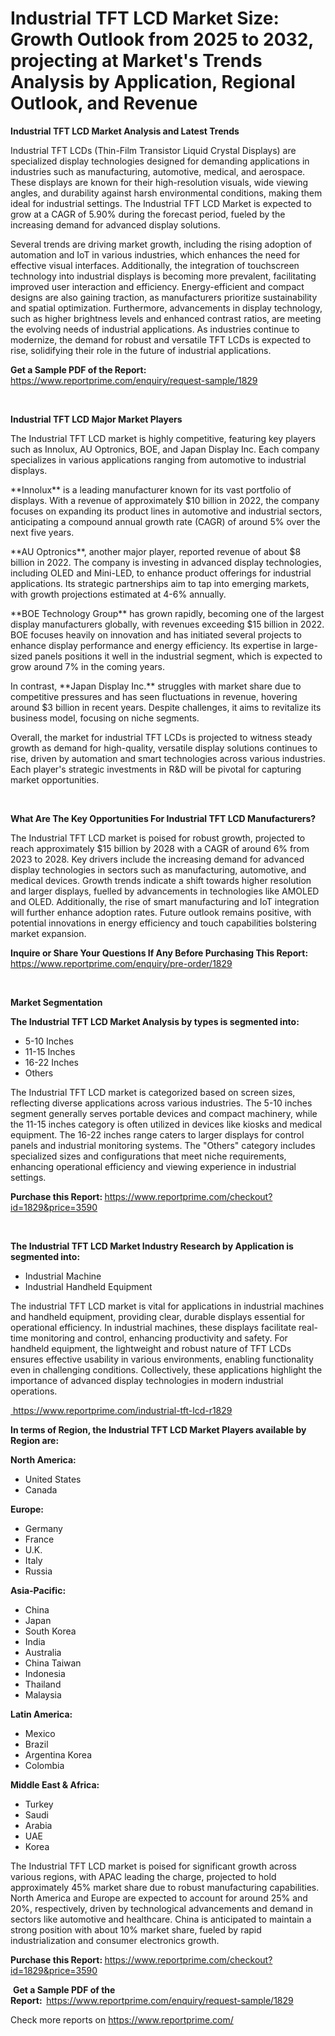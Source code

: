 <p><h1>Industrial TFT LCD Market Size: Growth Outlook from 2025 to 2032, projecting at Market's Trends Analysis by Application, Regional Outlook, and Revenue</h1></p><p><strong>Industrial TFT LCD Market Analysis and Latest Trends</strong></p>
<p><p>Industrial TFT LCDs (Thin-Film Transistor Liquid Crystal Displays) are specialized display technologies designed for demanding applications in industries such as manufacturing, automotive, medical, and aerospace. These displays are known for their high-resolution visuals, wide viewing angles, and durability against harsh environmental conditions, making them ideal for industrial settings. The Industrial TFT LCD Market is expected to grow at a CAGR of 5.90% during the forecast period, fueled by the increasing demand for advanced display solutions.</p><p>Several trends are driving market growth, including the rising adoption of automation and IoT in various industries, which enhances the need for effective visual interfaces. Additionally, the integration of touchscreen technology into industrial displays is becoming more prevalent, facilitating improved user interaction and efficiency. Energy-efficient and compact designs are also gaining traction, as manufacturers prioritize sustainability and spatial optimization. Furthermore, advancements in display technology, such as higher brightness levels and enhanced contrast ratios, are meeting the evolving needs of industrial applications. As industries continue to modernize, the demand for robust and versatile TFT LCDs is expected to rise, solidifying their role in the future of industrial applications.</p></p>
<p><strong>Get a Sample PDF of the Report:&nbsp;</strong> <a href="https://www.reportprime.com/enquiry/request-sample/1829?utm_campaign=3281&utm_medium=2&utm_source=Github&utm_content=ia&utm_term=18032025&utm_id=industrial-tft-lcd">https://www.reportprime.com/enquiry/request-sample/1829</a></p>
<p>&nbsp;</p>
<p><strong>Industrial TFT LCD Major Market Players</strong></p>
<p><p>The Industrial TFT LCD market is highly competitive, featuring key players such as Innolux, AU Optronics, BOE, and Japan Display Inc. Each company specializes in various applications ranging from automotive to industrial displays. </p><p>**Innolux** is a leading manufacturer known for its vast portfolio of displays. With a revenue of approximately $10 billion in 2022, the company focuses on expanding its product lines in automotive and industrial sectors, anticipating a compound annual growth rate (CAGR) of around 5% over the next five years.</p><p>**AU Optronics**, another major player, reported revenue of about $8 billion in 2022. The company is investing in advanced display technologies, including OLED and Mini-LED, to enhance product offerings for industrial applications. Its strategic partnerships aim to tap into emerging markets, with growth projections estimated at 4-6% annually.</p><p>**BOE Technology Group** has grown rapidly, becoming one of the largest display manufacturers globally, with revenues exceeding $15 billion in 2022. BOE focuses heavily on innovation and has initiated several projects to enhance display performance and energy efficiency. Its expertise in large-sized panels positions it well in the industrial segment, which is expected to grow around 7% in the coming years.</p><p>In contrast, **Japan Display Inc.** struggles with market share due to competitive pressures and has seen fluctuations in revenue, hovering around $3 billion in recent years. Despite challenges, it aims to revitalize its business model, focusing on niche segments.</p><p>Overall, the market for industrial TFT LCDs is projected to witness steady growth as demand for high-quality, versatile display solutions continues to rise, driven by automation and smart technologies across various industries. Each player's strategic investments in R&D will be pivotal for capturing market opportunities.</p></p>
<p>&nbsp;</p>
<p><strong>What Are The Key Opportunities For Industrial TFT LCD Manufacturers?</strong></p>
<p><p>The Industrial TFT LCD market is poised for robust growth, projected to reach approximately $15 billion by 2028 with a CAGR of around 6% from 2023 to 2028. Key drivers include the increasing demand for advanced display technologies in sectors such as manufacturing, automotive, and medical devices. Growth trends indicate a shift towards higher resolution and larger displays, fuelled by advancements in technologies like AMOLED and OLED. Additionally, the rise of smart manufacturing and IoT integration will further enhance adoption rates. Future outlook remains positive, with potential innovations in energy efficiency and touch capabilities bolstering market expansion.</p></p>
<p><strong>Inquire or Share Your Questions If Any Before Purchasing This Report:</strong> <a href="https://www.reportprime.com/enquiry/pre-order/1829?utm_campaign=3281&utm_medium=2&utm_source=Github&utm_content=ia&utm_term=18032025&utm_id=industrial-tft-lcd">https://www.reportprime.com/enquiry/pre-order/1829</a></p>
<p>&nbsp;</p>
<p><strong>Market Segmentation</strong></p>
<p><strong>The Industrial TFT LCD Market Analysis by types is segmented into:</strong></p>
<p><ul><li>5-10 Inches</li><li>11-15 Inches</li><li>16-22 Inches</li><li>Others</li></ul></p>
<p><p>The Industrial TFT LCD market is categorized based on screen sizes, reflecting diverse applications across various industries. The 5-10 inches segment generally serves portable devices and compact machinery, while the 11-15 inches category is often utilized in devices like kiosks and medical equipment. The 16-22 inches range caters to larger displays for control panels and industrial monitoring systems. The "Others" category includes specialized sizes and configurations that meet niche requirements, enhancing operational efficiency and viewing experience in industrial settings.</p></p>
<p><strong>Purchase this Report:&nbsp;</strong><a href="https://www.reportprime.com/checkout?id=1829&price=3590&utm_campaign=3281&utm_medium=2&utm_source=Github&utm_content=ia&utm_term=18032025&utm_id=industrial-tft-lcd">https://www.reportprime.com/checkout?id=1829&price=3590</a></p>
<p>&nbsp;</p>
<p><strong>The Industrial TFT LCD Market Industry Research by Application is segmented into:</strong></p>
<p><ul><li>Industrial Machine</li><li>Industrial Handheld Equipment</li></ul></p>
<p><p>The industrial TFT LCD market is vital for applications in industrial machines and handheld equipment, providing clear, durable displays essential for operational efficiency. In industrial machines, these displays facilitate real-time monitoring and control, enhancing productivity and safety. For handheld equipment, the lightweight and robust nature of TFT LCDs ensures effective usability in various environments, enabling functionality even in challenging conditions. Collectively, these applications highlight the importance of advanced display technologies in modern industrial operations.</p></p>
<p><a href="https://www.reportprime.com/industrial-tft-lcd-r1829?utm_campaign=3281&utm_medium=2&utm_source=Github&utm_content=ia&utm_term=18032025&utm_id=industrial-tft-lcd">&nbsp;https://www.reportprime.com/industrial-tft-lcd-r1829</a></p>
<p><strong>In terms of Region, the Industrial TFT LCD Market Players available by Region are:</strong></p>
<p>
    <p> <strong> North America: </strong>
        <ul>
            <li>United States</li>
            <li>Canada</li>
        </ul>
        </p> 
    <p> <strong> Europe: </strong>
        <ul>
            <li>Germany</li>
            <li>France</li>
            <li>U.K.</li>
            <li>Italy</li>
            <li>Russia</li>
        </ul>
        </p> 
    <p> <strong> Asia-Pacific: </strong>
        <ul>
            <li>China</li>
            <li>Japan</li>
            <li>South Korea</li>
            <li>India</li>
            <li>Australia</li>
            <li>China Taiwan</li>
            <li>Indonesia</li>
            <li>Thailand</li>
            <li>Malaysia</li>
        </ul>
        </p> 
    <p> <strong> Latin America: </strong>
        <ul>
            <li>Mexico</li>
            <li>Brazil</li>
            <li>Argentina Korea</li>
            <li>Colombia</li>
        </ul>
        </p> 
    <p> <strong> Middle East & Africa: </strong>
        <ul>
            <li>Turkey</li>
            <li>Saudi</li>
            <li>Arabia</li>
            <li>UAE</li>
            <li>Korea</li>
        </ul>
    </p>
    </p>
<p><p>The Industrial TFT LCD market is poised for significant growth across various regions, with APAC leading the charge, projected to hold approximately 45% market share due to robust manufacturing capabilities. North America and Europe are expected to account for around 25% and 20%, respectively, driven by technological advancements and demand in sectors like automotive and healthcare. China is anticipated to maintain a strong position with about 10% market share, fueled by rapid industrialization and consumer electronics growth.</p></p>
<p><strong>Purchase this Report: </strong><a href="https://www.reportprime.com/checkout?id=1829&price=3590&utm_campaign=3281&utm_medium=2&utm_source=Github&utm_content=ia&utm_term=18032025&utm_id=industrial-tft-lcd">https://www.reportprime.com/checkout?id=1829&price=3590</a></p>
<p>&nbsp;<strong>Get a Sample PDF of the Report:&nbsp;&nbsp;</strong><a href="https://www.reportprime.com/enquiry/request-sample/1829?utm_campaign=3281&utm_medium=2&utm_source=Github&utm_content=ia&utm_term=18032025&utm_id=industrial-tft-lcd">https://www.reportprime.com/enquiry/request-sample/1829</a></p>
<p><strong></strong></p>
<p>Check more reports on <a href="https://www.reportprime.com/?utm_campaign=3281&utm_medium=2&utm_source=Github&utm_content=ia&utm_term=18032025&utm_id=industrial-tft-lcd">https://www.reportprime.com/</a></p>